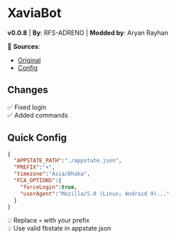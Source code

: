 
# XaviaBot  
**v0.0.8** | **By**: RFS-ADRENO | **Modded by**: Aryan Rayhan

🔗 **Sources**:  
- [Original](https://github.com/XaviaTeam/XaviaBot)  
- [Config](https://github.com/aryannix/Xaviabot/blob/main/config/config.main.json)  

## Changes  
✅ Fixed login  
✅ Added commands  

## Quick Config  
```json
{
  "APPSTATE_PATH":"./appstate.json",
  "PREFIX":"×",
  "timezone":"Asia/Dhaka",
  "FCA_OPTIONS":{
    "forceLogin":true,
    "userAgent":"Mozilla/5.0 (Linux; Android 9)..."
  }
}
```

💡 Replace `×` with your prefix  
💡 Use valid fbstate in appstate.json 
